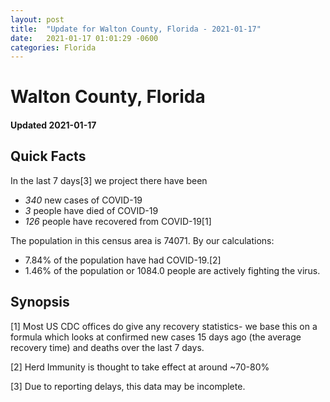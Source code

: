```yaml
---
layout: post
title:  "Update for Walton County, Florida - 2021-01-17"
date:   2021-01-17 01:01:29 -0600
categories: Florida
---
```


# Walton County, Florida
#### Updated 2021-01-17

## Quick Facts

In the last 7 days[3] we project there have been
- *340* new cases of COVID-19
- *3* people have died of COVID-19
- *126* people have recovered from COVID-19[1]

The population in this census area is 74071. By our calculations:
- 7.84% of the population have had COVID-19.[2]
- 1.46% of the population or 1084.0 people are actively fighting the virus.

## Synopsis




[1] Most US CDC offices do give any recovery statistics- we base this on a formula which looks at confirmed new cases
15 days ago (the average recovery time) and deaths over the last 7 days.

[2] Herd Immunity is thought to take effect at around ~70-80%

[3] Due to reporting delays, this data may be incomplete.
 
    